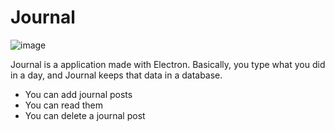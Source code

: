 Journal
=============

![image](https://user-images.githubusercontent.com/47722606/202879684-36fda3c2-c291-4e0c-88a3-2d4def4b3ec2.png)


Journal is a application made with Electron.
Basically, you type what you did in a day, and Journal keeps that data in a database.

- You can add journal posts
- You can read them
- You can delete a journal post
